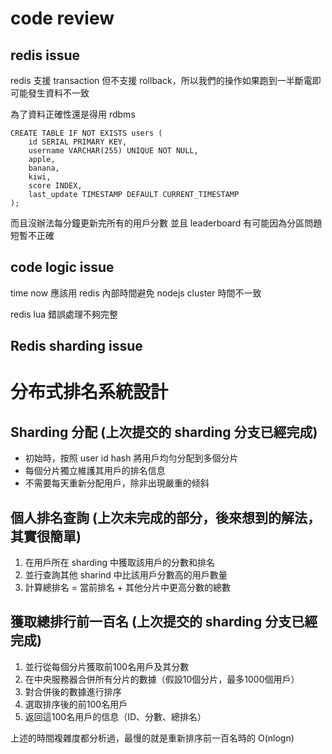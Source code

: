 # code review

## redis issue
   
redis 支援 transaction 但不支援 rollback，所以我們的操作如果跑到一半斷電即可能發生資料不一致

為了資料正確性還是得用 rdbms
```
CREATE TABLE IF NOT EXISTS users (
    id SERIAL PRIMARY KEY,
    username VARCHAR(255) UNIQUE NOT NULL,
    apple,
    banana,
    kiwi,
    score INDEX,
    last_update TIMESTAMP DEFAULT CURRENT_TIMESTAMP
);
```

而且沒辦法每分鐘更新完所有的用戶分數
並且 leaderboard 有可能因為分區問題短暫不正確

## code logic issue

time now 應該用 redis 內部時間避免 nodejs cluster 時間不一致

redis lua 錯誤處理不夠完整


## Redis sharding issue

# 分布式排名系統設計

## Sharding 分配 (上次提交的 sharding 分支已經完成)

- 初始時，按照 user id hash 將用戶均勻分配到多個分片 
- 每個分片獨立維護其用戶的排名信息 
- 不需要每天重新分配用戶，除非出現嚴重的倾斜 

## 個人排名查詢 (上次未完成的部分，後來想到的解法，其實很簡單)
1. 在用戶所在 sharding 中獲取該用戶的分數和排名
2. 並行查詢其他 sharind 中比該用戶分數高的用戶數量
3. 計算總排名 = 當前排名 + 其他分片中更高分數的總數

## 獲取總排行前一百名 (上次提交的 sharding 分支已經完成)

1. 並行從每個分片獲取前100名用戶及其分數
2. 在中央服務器合併所有分片的數據（假設10個分片，最多1000個用戶）
3. 對合併後的數據進行排序
4. 選取排序後的前100名用戶
5. 返回這100名用戶的信息（ID、分數、總排名）

上述的時間複雜度都分析過，最慢的就是重新排序前一百名時的 O(nlogn)